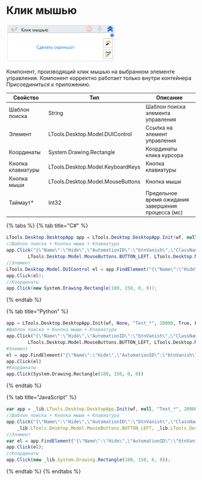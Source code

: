 # Клик мышью

![](../../../../resources/activities/basic/desktop/gen1/image-239.png)

Компонент, производящий клик мышью на выбранном элементе управления. Компонент корректно работает только внутри контейнера Присоединиться к приложению.

| Свойство          | Тип                               | Описание                                           |
| ----------------- | --------------------------------- | -------------------------------------------------- |
| Шаблон поиска     | String                            | Шаблон поиска элемента управления                  |
| Элемент           | LTools.Desktop.Model.DUIControl   | Ссылка на элемент управления                       |
| Координаты        | System.Drawing.Rectangle          | Координаты клика курсора                           |
| Кнопка клавиатуры | LTools.Desktop.Model.KeyboardKeys | Кнопка клавиатуры                                  |
| Кнопка мыши       | LTools.Desktop.Model.MouseButtons | Кнопка мыши                                        |
| Таймаут\*         | Int32                             | Предельное время ожидания завершения процесса (мс) |

{% tabs %}
{% tab title="C#" %}
```csharp
LTools.Desktop.DesktopApp app = LTools.Desktop.DesktopApp.Init(wf, null, "Test_*", 20000, true, LTools.Desktop.Model.DesktopTypes.UIAUTOMATION);
//Шаблон поиска + Кнопка мыши + Клавиатура
app.Click("{\"Name\":\"Hide\",\"AutomationID\":\"btnVanish\",\"ClassName\":\"Button\",\"AUIProperties\":[],\"TextSearchMode\":0,\"IsRoot\":false,\"IsQuickSearch\":false}", 
		LTools.Desktop.Model.MouseButtons.BUTTON_LEFT, LTools.Desktop.Model.KeyboardKeys.CTRL, 20000);
//Элемент
LTools.Desktop.Model.DUIControl el = app.FindElement("{\"Name\":\"Hide\",\"AutomationID\":\"btnVanish\",\"ClassName\":\"Button\",\"AUIProperties\":[],\"TextSearchMode\":0,\"IsRoot\":false,\"IsQuickSearch\":false}");
app.Click(el);
//Координаты
app.Click(new System.Drawing.Rectangle(100, 150, 0, 0));
```
{% endtab %}

{% tab title="Python" %}
```python
app = LTools.Desktop.DesktopApp.Init(wf, None, "Test_*", 20000, True, LTools.Desktop.Model.DesktopTypes.UIAUTOMATION)
#Шаблон поиска + Кнопка мыши + Клавиатура
app.Click("{\"Name\":\"Hide\",\"AutomationID\":\"btnVanish\",\"ClassName\":\"Button\",\"AUIProperties\":[],\"TextSearchMode\":0,\"IsRoot\":false,\"IsQuickSearch\":false}", 
		LTools.Desktop.Model.MouseButtons.BUTTON_LEFT, LTools.Desktop.Model.KeyboardKeys.CTRL, 20000)
#Элемент
el = app.FindElement("{\"Name\":\"Hide\",\"AutomationID\":\"btnVanish\",\"ClassName\":\"Button\",\"AUIProperties\":[],\"TextSearchMode\":0,\"IsRoot\":false,\"IsQuickSearch\":false}")
app.Click(el)
#Координаты
app.Click(System.Drawing.Rectangle(100, 150, 0, 0))
```
{% endtab %}

{% tab title="JavaScript" %}
```javascript
var app = _lib.LTools.Desktop.DesktopApp.Init(wf, null, "Test_*", 20000, true, _lib.LTools.Desktop.Model.DesktopTypes.UIAUTOMATION);
//Шаблон поиска + Кнопка мыши + Клавиатура
app.Click("{\"Name\":\"Hide\",\"AutomationID\":\"btnVanish\",\"ClassName\":\"Button\",\"AUIProperties\":[],\"TextSearchMode\":0,\"IsRoot\":false,\"IsQuickSearch\":false}", 
	_lib.LTools.Desktop.Model.MouseButtons.BUTTON_LEFT, _lib.LTools.Desktop.Model.KeyboardKeys.CTRL, 20000);
//Элемент
var el = app.FindElement("{\"Name\":\"Hide\",\"AutomationID\":\"btnVanish\",\"ClassName\":\"Button\",\"AUIProperties\":[],\"TextSearchMode\":0,\"IsRoot\":false,\"IsQuickSearch\":false}");
app.Click(el);
//Координаты
app.Click(new _lib.System.Drawing.Rectangle(100, 150, 0, 0));
```
{% endtab %}
{% endtabs %}
